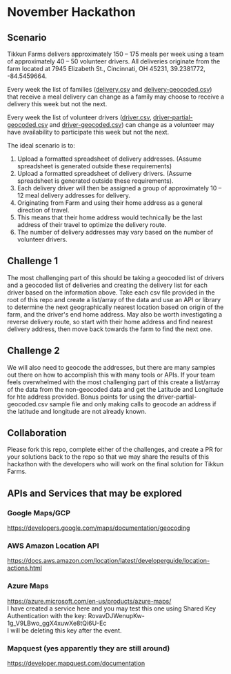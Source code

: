 # November Hackathon
## Scenario
Tikkun Farms delivers approximately 150 – 175 meals per week using a team of approximately 40 – 50
volunteer drivers. All deliveries originate from the farm located at 7945 Elizabeth St., Cincinnati, OH
45231, 39.2381772, -84.5459664.

Every week the list of families ([delivery.csv](delivery.csv) and [delivery-geocoded.csv](delivery-geocoded.csv)) that receive a meal delivery can change as a family may choose to receive a delivery this week but not the next.

Every week the list of volunteer drivers ([driver.csv](driver.csv), [driver-partial-geocoded.csv](driver-partial-geocoded.csv) and [driver-geocoded.csv](driver-geocoded.csv)) can change as a volunteer may have availability to participate this week but not the next.

The ideal scenario is to:
1. Upload a formatted spreadsheet of delivery addresses. (Assume spreadsheet is generated outside these requirements)
2. Upload a formatted spreadsheet of delivery drivers. (Assume spreadsheet is generated outside these requirements).
3. Each delivery driver will then be assigned a group of approximately 10 – 12 meal delivery addresses for delivery.
4. Originating from Farm and using their home address as a general direction of
travel.
5. This means that their home address would technically be the last address of their travel to optimize the delivery route.
6. The number of delivery addresses may vary based on the number of volunteer drivers.


## Challenge 1
The most challenging part of this should be taking a geocoded list of drivers and a geocoded list of deliveries and creating the delivery list for each driver based on the information above. Take each csv file provided in the root of this repo and create a list/array of the data and use an API or library to determine the next geographically nearest location based on origin of the farm, and the driver's end home address. May also be worth investigating a reverse delivery route, so start with their home address and find nearest delivery address, then move back towards the farm to find the next one.

## Challenge 2
We will also need to geocode the addresses, but there are many samples out there on how to accomplish this with many tools or APIs. If your team feels overwhelmed with the most challenging part of this create a list/array of the data from the non-geocoded data and get the Latitude and Longitude for hte address provided. Bonus points for using the driver-partial-geocoded.csv sample file and only making calls to geocode an address if the latitude and longitude are not already known.

## Collaboration
Please fork this repo, complete either of the challenges, and create a PR for your solutions back to the repo so that we may share the results of this hackathon with the developers who will work on the final solution for Tikkun Farms.

## APIs and Services that may be explored
### Google Maps/GCP
https://developers.google.com/maps/documentation/geocoding

### AWS Amazon Location API
https://docs.aws.amazon.com/location/latest/developerguide/location-actions.html

### Azure Maps
https://azure.microsoft.com/en-us/products/azure-maps/  
I have created a service here and you may test this one using Shared Key Authentication with the key: RovavDJWenupKw-1g_V9LBwo_ggX4xuwXe8tQi6U-Ec  
I will be deleting this key after the event.

### Mapquest (yes apparently they are still around)
https://developer.mapquest.com/documentation
